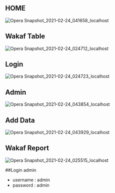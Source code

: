 ## HOME
![Opera Snapshot_2021-02-24_041658_localhost](https://user-images.githubusercontent.com/79537614/108909487-30545e80-7657-11eb-8ad4-922c1320cd68.png)

## Wakaf Table
![Opera Snapshot_2021-02-24_024712_localhost](https://user-images.githubusercontent.com/79537614/108899736-596ef200-764b-11eb-8e88-2806668e02a0.png)

## Login
![Opera Snapshot_2021-02-24_024723_localhost](https://user-images.githubusercontent.com/79537614/108899743-5b38b580-764b-11eb-90c5-f79e1423ac6b.png)

## Admin
![Opera Snapshot_2021-02-24_043854_localhost](https://user-images.githubusercontent.com/79537614/108911792-55969c00-765a-11eb-91a4-77c3f31989ce.png)

## Add Data
![Opera Snapshot_2021-02-24_043929_localhost](https://user-images.githubusercontent.com/79537614/108911798-57605f80-765a-11eb-8ab9-2d12b6052383.png)

## Wakaf Report
![Opera Snapshot_2021-02-24_025515_localhost](https://user-images.githubusercontent.com/79537614/108900089-ca160e80-764b-11eb-83c1-1b12a6986b6e.png)

##Login admin
- username : admin
- password : admin

